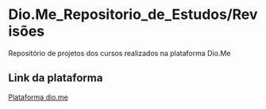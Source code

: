 # Dio.Me_Repositorio_de_Estudos/Revisões
Repositório de projetos dos cursos realizados na plataforma Dio.Me

## Link da plataforma

[Plataforma dio.me](https://www.dio.me/)

